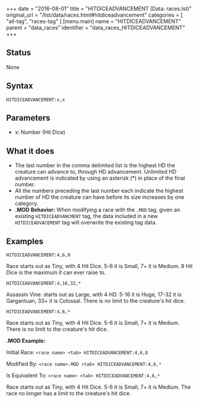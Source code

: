 +++
date = "2016-08-01"
title = "HITDICEADVANCEMENT (Data: races.lst)"
original_url = "/list/data/races.html#hitdiceadvancement"
categories = [ "all-tag", "races-tag" ]
[menu.main]
    name = "HITDICEADVANCEMENT"
    parent = "data_races"
    identifier = "data_races_HITDICEADVANCEMENT"
+++

## Status

None

## Syntax

`HITDICEADVANCEMENT:x,x`

## Parameters

-   x: Number (Hit Dice)



What it does
------------

-   The last number in the comma delimited list is the highest HD the
    creature can advance to, through HD advancement. Unlimited HD
    advancement is indicated by using an asterisk (\*) in place of the
    final number.
-   All the numbers preceding the last number each indicate the highest
    number of HD the creature can have before its size increases
    by one category.
-   **.MOD Behavior:** When modifying a race with the `.MOD` tag, given
    an existing `HITDICEADVANCMENT` tag, the data included in a new
    `HITDICEADVACEMENT` tag will overwrite the existing tag data.

Examples
--------

`HITDICEADVANCEMENT:4,6,8`

Race starts out as Tiny, with 4 Hit Dice. 5-6 it is Small, 7+ it is
Medium. 8 Hit Dice is the maximum it can ever raise to.

`HITDICEADVANCEMENT:4,16,32,*`

Assassin Vine: starts out as Large, with 4 HD. 5-16 it is Huge, 17-32 it
is Gargantuan, 33+ it is Colossal. There is no limit to the creature's
hit dice.

`HITDICEADVANCEMENT:4,6,*`

Race starts out as Tiny, with 4 Hit Dice. 5-6 it is Small, 7+ it is
Medium. There is no limit to the creature's hit dice.

**.MOD Example:**

Initial Race: `<race name> <tab> HITDICEADVANCEMENT:4,6,8`

Modified By: `<race name>.MOD <tab> HITDICEADVANCEMENT:4,6,*`

Is Equivalent To: `<race name> <tab> HITDICEADVANCEMENT:4,6,*`

Race starts out as Tiny, with 4 Hit Dice. 5-6 it is Small, 7+ it is
Medium. The race no longer has a limit to the creature's hit dice.

